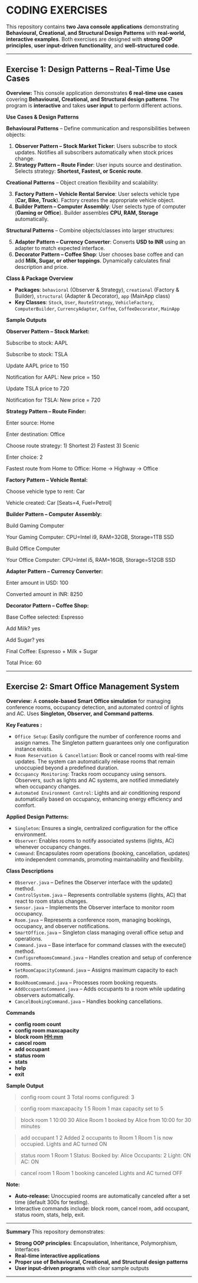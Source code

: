 # CODING EXERCISES

This repository contains **two Java console applications** demonstrating **Behavioural, Creational, and Structural Design Patterns** with **real-world, interactive examples**. Both exercises are designed with **strong OOP principles**, **user input-driven functionality**, and **well-structured code**.

---

## **Exercise 1: Design Patterns – Real-Time Use Cases**

**Overview:**
This console application demonstrates **6 real-time use cases** covering **Behavioural, Creational, and Structural design patterns**. The program is **interactive** and takes **user input** to perform different actions.

**Use Cases & Design Patterns**

**Behavioural Patterns** – Define communication and responsibilities between objects:

1. **Observer Pattern – Stock Market Ticker**: Users subscribe to stock updates. Notifies all subscribers automatically when stock prices change.
2. **Strategy Pattern – Route Finder**: User inputs source and destination. Selects strategy: **Shortest, Fastest, or Scenic route**.

**Creational Patterns** – Object creation flexibility and scalability:

3. **Factory Pattern – Vehicle Rental Service**: User selects vehicle type (**Car, Bike, Truck**). Factory creates the appropriate vehicle object.
4. **Builder Pattern – Computer Assembly**: User selects type of computer (**Gaming or Office**). Builder assembles **CPU, RAM, Storage** automatically.

**Structural Patterns** – Combine objects/classes into larger structures:

5. **Adapter Pattern – Currency Converter**: Converts **USD to INR** using an adapter to match expected interface.
6. **Decorator Pattern – Coffee Shop**: User chooses base coffee and can add **Milk, Sugar, or other toppings**. Dynamically calculates final description and price.

**Class & Package Overview**

* **Packages**: `behavioral` (Observer & Strategy), `creational` (Factory & Builder), `structural` (Adapter & Decorator), `app` (MainApp class)
* **Key Classes**: `Stock`, `User`, `RouteStrategy`, `VehicleFactory`, `ComputerBuilder`, `CurrencyAdapter`, `Coffee`, `CoffeeDecorator`, `MainApp`

**Sample Outputs**

**Observer Pattern – Stock Market:**

Subscribe to stock: AAPL

Subscribe to stock: TSLA

Update AAPL price to 150

Notification for AAPL: New price = 150

Update TSLA price to 720

Notification for TSLA: New price = 720

**Strategy Pattern – Route Finder:**

Enter source: Home

Enter destination: Office

Choose route strategy: 1) Shortest 2) Fastest 3) Scenic

Enter choice: 2

Fastest route from Home to Office: Home -> Highway -> Office

**Factory Pattern – Vehicle Rental:**

Choose vehicle type to rent: Car

Vehicle created: Car [Seats=4, Fuel=Petrol]

**Builder Pattern – Computer Assembly:**

Build Gaming Computer

Your Gaming Computer: CPU=Intel i9, RAM=32GB, Storage=1TB SSD

Build Office Computer

Your Office Computer: CPU=Intel i5, RAM=16GB, Storage=512GB SSD

**Adapter Pattern – Currency Converter:**

Enter amount in USD: 100

Converted amount in INR: 8250

**Decorator Pattern – Coffee Shop:**

Base Coffee selected: Espresso

Add Milk? yes

Add Sugar? yes

Final Coffee: Espresso + Milk + Sugar

Total Price: 60

---

## **Exercise 2: Smart Office Management System**

**Overview:**
A **console-based Smart Office simulation** for managing conference rooms, occupancy detection, and automated control of lights and AC. Uses **Singleton, Observer, and Command patterns**.

**Key Features :**

* `Office Setup`: Easily configure the number of conference rooms and assign names. The Singleton pattern guarantees only one configuration instance exists.
* `Room Reservation & Cancellation`: Book or cancel rooms with real-time updates. The system can automatically release rooms that remain unoccupied beyond a predefined duration.
* `Occupancy Monitoring`: Tracks room occupancy using sensors. Observers, such as lights and AC systems, are notified immediately when occupancy changes.
* `Automated Environment Control`: Lights and air conditioning respond automatically based on occupancy, enhancing energy efficiency and comfort.

**Applied Design Patterns:**

* `Singleton`: Ensures a single, centralized configuration for the office environment.
* `Observer`: Enables rooms to notify associated systems (lights, AC) whenever occupancy changes.
* `Command`: Encapsulates room operations (booking, cancellation, updates) into independent commands, promoting maintainability and flexibility.

**Class Descriptions**

* `Observer.java` – Defines the Observer interface with the update() method.
* `ControlSystem.java` – Represents controllable systems (lights, AC) that react to room status changes.
* `Sensor.java` – Implements the Observer interface to monitor room occupancy.
* `Room.java` – Represents a conference room, managing bookings, occupancy, and observer notifications.
* `SmartOffice.java` – Singleton class managing overall office setup and operations.
* `Command.java` – Base interface for command classes with the execute() method.
* `ConfigureRoomsCommand.java` – Handles creation and setup of conference rooms.
* `SetRoomCapacityCommand.java` – Assigns maximum capacity to each room.
* `BookRoomCommand.java` – Processes room booking requests.
* `AddOccupantsCommand.java` – Adds occupants to a room while updating observers automatically.
* `CancelBookingCommand.java` – Handles booking cancellations.

**Commands**

* **config room count <n>**
* **config room maxcapacity <roomId> <capacity>**
* **block room <roomId> [HH:mm](HH:mm) <durationMinutes> <bookedBy>**
* **cancel room <roomId>**
* **add occupant <roomId> <count>**
* **status room <roomId>**
* **stats**
* **help**
* **exit**

**Sample Output**

> config room count 3
> Total rooms configured: 3

> config room maxcapacity 1 5
> Room 1 max capacity set to 5

> block room 1 10:00 30 Alice
> Room 1 booked by Alice from 10:00 for 30 minutes

> add occupant 1 2
> Added 2 occupants to Room 1
> Room 1 is now occupied. Lights and AC turned ON

> status room 1
> Room 1 Status:
> Booked by: Alice
> Occupants: 2
> Light: ON
> AC: ON

> cancel room 1
> Room 1 booking canceled
> Lights and AC turned OFF

**Note:**

* **Auto-release:** Unoccupied rooms are automatically canceled after a set time (default 300s for testing).
* Interactive commands include: block room, cancel room, add occupant, status room, stats, help, exit.

---

**Summary**
This repository demonstrates:

* **Strong OOP principles**: Encapsulation, Inheritance, Polymorphism, Interfaces
* **Real-time interactive applications**
* **Proper use of Behavioural, Creational, and Structural design patterns**
* **User input-driven programs** with clear sample outputs

---


